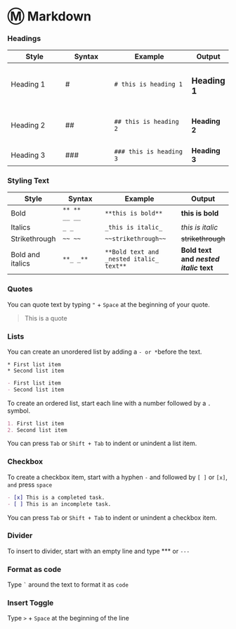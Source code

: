 # Ⓜ️ Markdown

### Headings

<table><thead><tr><th width="150">Style</th><th width="134">Syntax</th><th width="248">Example</th><th>Output</th></tr></thead><tbody><tr><td>Heading 1</td><td>#</td><td><code># this is heading 1</code></td><td><h3>Heading 1</h3></td></tr><tr><td>Heading 2</td><td>##</td><td><code>## this is heading 2</code></td><td><h4>Heading 2</h4></td></tr><tr><td>Heading 3</td><td>###</td><td><code>### this is heading 3</code></td><td><strong>Heading 3</strong></td></tr></tbody></table>

### Styling Text

<table><thead><tr><th>Style</th><th width="161">Syntax</th><th width="216">Example</th><th>Output</th></tr></thead><tbody><tr><td>Bold</td><td><code>** **</code><br><code>__ __</code></td><td><code>**this is bold**</code></td><td><strong>this is bold</strong></td></tr><tr><td>Italics</td><td><code>_ _</code></td><td><code>_this is italic_</code></td><td><em>this is italic</em></td></tr><tr><td>Strikethrough</td><td><code>~~ ~~</code></td><td><code>~~strikethrough~~</code></td><td><del>strikethrough</del></td></tr><tr><td>Bold and italics</td><td><code>**_ _**</code></td><td><code>**Bold text and _nested italic_ text**</code></td><td><strong>Bold text and </strong><em><strong>nested italic</strong></em><strong> text</strong></td></tr></tbody></table>

### Quotes

You can quote text by typing `"` + `Space` at the beginning of your quote.

> This is a quote

### Lists

You can create an unordered list by adding a `- or *`before the text.

```
* First list item
* Second list item
```

```md
- First list item
- Second list item
```

To create an ordered list, start each line with a number followed by a `.` symbol.

```md
1. First list item
2. Second list item
```

You can press `Tab` or `Shift + Tab` to indent or unindent a list item.

### Checkbox

To create a checkbox item, start with a hyphen `-` and followed by `[ ]` or `[x]`, `and` press `space`

```md
- [x] This is a completed task.
- [ ] This is an incomplete task.
```

You can press `Tab` or `Shift + Tab` to indent or unindent a checkbox item.

### Divider

To insert to divider, start with an empty line and type \*\*\* or `---`

### Format as code

Type `` ` `` around the text to format it as `code`

### Insert Toggle

Type `>` + `Space` at the beginning of the line
